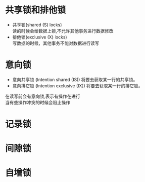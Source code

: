 # 共享锁和排他锁

- 共享锁(shared (S) locks)  
  读的时候会给数据上锁,不允许其他事务进行数据修改
- 排他锁(exclusive (X) locks)  
  写数据的时候，其他事务不能对数据进行读写

# 意向锁

- 意向共享锁 (Intention shared (IS)) 将要去获取某一行的共享锁。
- 意向排它锁 (Intention exclusive (IX)) 将要去获取某一行的排它锁。

在读写前会有意向锁,表示有操作在进行  
当有些操作冲突的时候会阻止操作

# 记录锁

# 间隙锁

# 自增锁
